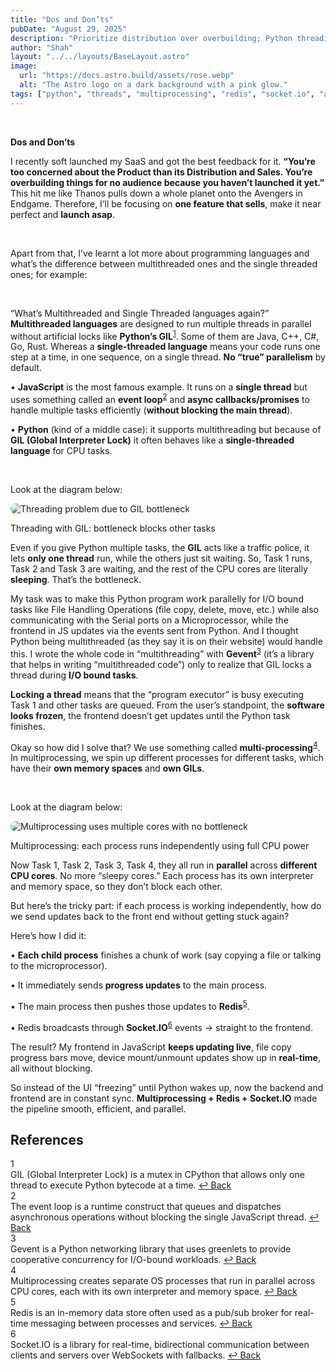 ```yaml
---
title: "Dos and Don’ts"
pubDate: "August 29, 2025"
description: "Prioritize distribution over overbuilding; Python threading vs multiprocessing with a real-world pipeline."
author: "Shah"
layout: "../../layouts/BaseLayout.astro"
image:
  url: "https://docs.astro.build/assets/rose.webp"
  alt: "The Astro logo on a dark background with a pink glow."
tags: ["python", "threads", "multiprocessing", "redis", "socket.io", "architecture"]
---
```


<br>

**Dos and Don’ts**

I recently soft launched my SaaS and got the best feedback for it. **“You’re too concerned about the Product than its Distribution and Sales. You’re overbuilding things for no audience because you haven’t launched it yet.”** This hit me like Thanos pulls down a whole planet onto the Avengers in Endgame. Therefore, I’ll be focusing on **one feature that sells**, make it near perfect and **launch asap**.

<br>

Apart from that, I’ve learnt a lot more about programming languages and what’s the difference between multithreaded ones and the single threaded ones; for example:

<br>

“What’s Multithreaded and Single Threaded languages again?” **Multithreaded languages** are designed to run multiple threads in parallel without artificial locks like **Python’s GIL**<sup id="ref-1"><a href="#fn-1" aria-label="Footnote 1">1</a></sup>. Some of them are Java, C++, C#, Go, Rust. Whereas a **single-threaded language** means your code runs one step at a time, in one sequence, on a single thread. **No “true” parallelism** by default.

• **JavaScript** is the most famous example. It runs on a **single thread** but uses something called an **event loop**<sup id="ref-2"><a href="#fn-2" aria-label="Footnote 2">2</a></sup> and **async callbacks/promises** to handle multiple tasks efficiently (**without blocking the main thread**).

• **Python** (kind of a middle case): it supports multithreading but because of **GIL (Global Interpreter Lock)** it often behaves like a **single-threaded language** for CPU tasks.

<br>

Look at the diagram below:

<div class="text-center my-8">
  <img src="/threading-problem.png" alt="Threading problem due to GIL bottleneck" style="border-radius: 30px;" class="mx-auto w-full max-w-4xl h-auto" />
  <p class="text-center mt-4 text-gray-700 font-medium">Threading with GIL: bottleneck blocks other tasks</p>
</div>

Even if you give Python multiple tasks, the **GIL** acts like a traffic police, it lets **only one thread** run, while the others just sit waiting. So, Task 1 runs, Task 2 and Task 3 are waiting, and the rest of the CPU cores are literally **sleeping**. That’s the bottleneck.

My task was to make this Python program work parallelly for I/O bound tasks like File Handling Operations (file copy, delete, move, etc.) while also communicating with the Serial ports on a Microprocessor, while the frontend in JS updates via the events sent from Python. And I thought Python being multithreaded (as they say it is on their website) would handle this. I wrote the whole code in “multithreading” with **Gevent**<sup id="ref-3"><a href="#fn-3" aria-label="Footnote 3">3</a></sup> (it’s a library that helps in writing “multithreaded code”) only to realize that GIL locks a thread during **I/O bound tasks**.
 

**Locking a thread** means that the “program executor” is busy executing Task 1 and other tasks are queued. From the user’s standpoint, the **software looks frozen**, the frontend doesn’t get updates until the Python task finishes.

Okay so how did I solve that? We use something called **multi-processing**<sup id="ref-4"><a href="#fn-4" aria-label="Footnote 4">4</a></sup>. In multiprocessing, we spin up different processes for different tasks, which have their **own memory spaces** and **own GILs**.

<br>

Look at the diagram below:

<div class="text-center my-8">
  <img src="/multiprocessing-solution.png" alt="Multiprocessing uses multiple cores with no bottleneck" style="border-radius: 30px;" class="mx-auto w-full max-w-4xl h-auto" />
  <p class="text-center mt-4 text-gray-700 font-medium">Multiprocessing: each process runs independently using full CPU power</p>
</div>

Now Task 1, Task 2, Task 3, Task 4, they all run in **parallel** across **different CPU cores**. No more “sleepy cores.” Each process has its own interpreter and memory space, so they don’t block each other.

But here’s the tricky part: if each process is working independently, how do we send updates back to the front end without getting stuck again?

Here’s how I did it:

• **Each child process** finishes a chunk of work (say copying a file or talking to the microprocessor).

• It immediately sends **progress updates** to the main process.

• The main process then pushes those updates to **Redis**<sup id="ref-5"><a href="#fn-5" aria-label="Footnote 5">5</a></sup>.

• Redis broadcasts through **Socket.IO**<sup id="ref-6"><a href="#fn-6" aria-label="Footnote 6">6</a></sup> events → straight to the frontend.

The result? My frontend in JavaScript **keeps updating live**, file copy progress bars move, device mount/unmount updates show up in **real-time**, all without blocking.

So instead of the UI “freezing” until Python wakes up, now the backend and frontend are in constant sync. **Multiprocessing + Redis + Socket.IO** made the pipeline smooth, efficient, and parallel.
 
<div class="mt-12 pt-8 border-t border-neutral-200">
  <h2 class="text-lg font-semibold mb-6 text-neutral-900">References</h2>
  <div class="space-y-4">
    <div id="fn-1" class="text-sm leading-relaxed">
      <span class="inline-flex items-center justify-center w-6 h-6 bg-neutral-100 text-neutral-600 rounded-full text-xs font-medium mr-3 flex-shrink-0">1</span>
      <div class="inline">
        <span class="text-neutral-700">
          GIL (Global Interpreter Lock) is a mutex in CPython that allows only one thread to execute Python bytecode at a time.
        </span>
        <a href="#ref-1" class="ml-2 text-sky-600 hover:text-sky-800 text-xs font-medium transition-colors" aria-label="Back to content">
          ↩ Back
        </a>
      </div>
    </div>
    <div id="fn-2" class="text-sm leading-relaxed">
      <span class="inline-flex items-center justify-center w-6 h-6 bg-neutral-100 text-neutral-600 rounded-full text-xs font-medium mr-3 flex-shrink-0">2</span>
      <div class="inline">
        <span class="text-neutral-700">
          The event loop is a runtime construct that queues and dispatches asynchronous operations without blocking the single JavaScript thread.
        </span>
        <a href="#ref-2" class="ml-2 text-sky-600 hover:text-sky-800 text-xs font-medium transition-colors" aria-label="Back to content">
          ↩ Back
        </a>
      </div>
    </div>
    <div id="fn-3" class="text-sm leading-relaxed">
      <span class="inline-flex items-center justify-center w-6 h-6 bg-neutral-100 text-neutral-600 rounded-full text-xs font-medium mr-3 flex-shrink-0">3</span>
      <div class="inline">
        <span class="text-neutral-700">
          Gevent is a Python networking library that uses greenlets to provide cooperative concurrency for I/O-bound workloads.
        </span>
        <a href="#ref-3" class="ml-2 text-sky-600 hover:text-sky-800 text-xs font-medium transition-colors" aria-label="Back to content">
          ↩ Back
        </a>
      </div>
    </div>
    <div id="fn-4" class="text-sm leading-relaxed">
      <span class="inline-flex items-center justify-center w-6 h-6 bg-neutral-100 text-neutral-600 rounded-full text-xs font-medium mr-3 flex-shrink-0">4</span>
      <div class="inline">
        <span class="text-neutral-700">
          Multiprocessing creates separate OS processes that run in parallel across CPU cores, each with its own interpreter and memory space.
        </span>
        <a href="#ref-4" class="ml-2 text-sky-600 hover:text-sky-800 text-xs font-medium transition-colors" aria-label="Back to content">
          ↩ Back
        </a>
      </div>
    </div>
    <div id="fn-5" class="text-sm leading-relaxed">
      <span class="inline-flex items-center justify-center w-6 h-6 bg-neutral-100 text-neutral-600 rounded-full text-xs font-medium mr-3 flex-shrink-0">5</span>
      <div class="inline">
        <span class="text-neutral-700">
          Redis is an in-memory data store often used as a pub/sub broker for real-time messaging between processes and services.
        </span>
        <a href="#ref-5" class="ml-2 text-sky-600 hover:text-sky-800 text-xs font-medium transition-colors" aria-label="Back to content">
          ↩ Back
        </a>
      </div>
    </div>
    <div id="fn-6" class="text-sm leading-relaxed">
      <span class="inline-flex items-center justify-center w-6 h-6 bg-neutral-100 text-neutral-600 rounded-full text-xs font-medium mr-3 flex-shrink-0">6</span>
      <div class="inline">
        <span class="text-neutral-700">
          Socket.IO is a library for real-time, bidirectional communication between clients and servers over WebSockets with fallbacks.
        </span>
        <a href="#ref-6" class="ml-2 text-sky-600 hover:text-sky-800 text-xs font-medium transition-colors" aria-label="Back to content">
          ↩ Back
        </a>
      </div>
    </div>
  </div>
</div>



